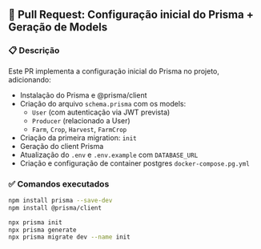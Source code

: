 ## 🧩 Pull Request: Configuração inicial do Prisma + Geração de Models

### 📋 Descrição

Este PR implementa a configuração inicial do Prisma no projeto, adicionando:

- Instalação do Prisma e @prisma/client
- Criação do arquivo `schema.prisma` com os models:
  - `User` (com autenticação via JWT prevista)
  - `Producer` (relacionado a User)
  - `Farm`, `Crop`, `Harvest`, `FarmCrop`
- Criação da primeira migration: `init`
- Geração do client Prisma
- Atualização do `.env` e `.env.example` com `DATABASE_URL`
- Criação e configuração de container postgres `docker-compose.pg.yml`

### ✅ Comandos executados

```bash
npm install prisma --save-dev
npm install @prisma/client

npx prisma init
npx prisma generate
npx prisma migrate dev --name init
